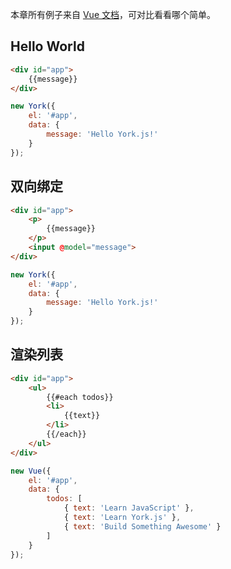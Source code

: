 本章所有例子来自 [Vue 文档](http://cn.vuejs.org/guide/)，可对比看看哪个简单。

## Hello World

```html
<div id="app">
    {{message}}
</div>
```

```javascript
new York({
    el: '#app', 
    data: { 
        message: 'Hello York.js!'
    }
});
```


## 双向绑定

```html
<div id="app">
    <p>
        {{message}}
    </p>
    <input @model="message">
</div>
```

```javascript
new York({
    el: '#app', 
    data: { 
        message: 'Hello York.js!'
    }
});
```

## 渲染列表

```html
<div id="app">
    <ul>
        {{#each todos}}        
        <li>
            {{text}}
        </li>
        {{/each}}
    </ul>
</div>
```


```javascript
new Vue({ 
    el: '#app', 
    data: { 
        todos: [ 
            { text: 'Learn JavaScript' }, 
            { text: 'Learn York.js' }, 
            { text: 'Build Something Awesome' } 
        ]
    }
});
```
